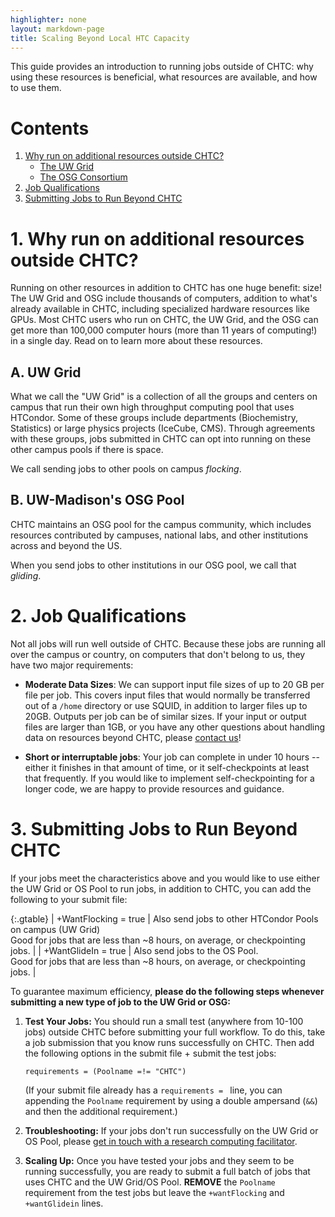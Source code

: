 ```yaml
---
highlighter: none
layout: markdown-page
title: Scaling Beyond Local HTC Capacity
---
```



This guide provides an introduction to running jobs outside of CHTC: why
using these resources is beneficial, what resources are available, and
how to use them.

Contents
========

1.  [Why run on additional resources outside CHTC?](#why)
    -   [The UW Grid](#uw)
    -   [The OSG Consortium](#osg)
2.  [Job Qualifications](#job)
3.  [Submitting Jobs to Run Beyond CHTC](#submit)


<a name="why"></a>

**1. Why run on additional resources outside CHTC?**
================================================

Running on other resources in addition to CHTC has one huge benefit:
size! The UW Grid and OSG include thousands of computers,
addition to what\'s already available in CHTC, including specialized 
hardware resources like GPUs. Most CHTC users who run
on CHTC, the UW Grid, and the OSG can get more than 100,000 computer
hours (more than 11 years of computing!) in a single day. Read on to
learn more about these resources.

<a name="uw"></a>

A. UW Grid
--------------

What we call the \"UW Grid\" is a collection of all the groups and
centers on campus that run their own high throughput computing pool that
uses HTCondor. Some of these groups include departments (Biochemistry,
Statistics) or large physics projects (IceCube, CMS). Through agreements
with these groups, jobs submitted in CHTC can opt into running on these
other campus pools if there is space.

We call sending jobs to other pools on campus *flocking*.

<a name="osg"></a>

B. UW-Madison's OSG Pool
------------------------------

CHTC maintains an OSG pool for the campus community, which includes 
resources contributed by campuses, national labs, and other institutions 
across and beyond the US.

When you send jobs to other institutions in our OSG pool, we call that *gliding*.


<a name="job"></a>

**2. Job Qualifications**
=====================

Not all jobs will run well outside of CHTC. Because these jobs are
running all over the campus or country, on computers that don\'t belong
to us, they have two major requirements:

-   **Moderate Data Sizes**: We can support input file sizes of up to 
	20 GB per file per job. This covers input files that would normally be 
	transferred out of a `/home` directory or use SQUID, in addition to larger 
	files up to 20GB. Outputs per job can be of similar sizes. If your input or 
	output files are larger than 1GB, or you have any other questions about 
	handling data on resources beyond CHTC, please [contact us](chtc@cs.wisc.edu)! 

-   **Short or interruptable jobs**: Your job can complete in under 10 hours
    \-- either it finishes in that amount of time, or it
    self-checkpoints at least that frequently. If you would like to implement
    self-checkpointing for a longer code, we are happy to provide resources 
    and guidance. 


<a name="submit"></a>

**3. Submitting Jobs to Run Beyond CHTC**
=====================================

If your jobs meet the characteristics above and you would like to use
either the UW Grid or OS Pool to run jobs, in addition to CHTC, you can add
the following to your submit file:

{:.gtable}
  | +WantFlocking = true | Also send jobs to other HTCondor Pools on campus (UW Grid)<br>Good for jobs that are less than \~8 hours, on average, or checkpointing jobs. |
  | +WantGlideIn = true  | Also send jobs to the OS Pool. <br> Good for jobs that are less than \~8 hours, on average, or checkpointing jobs. |

To guarantee maximum efficiency, **please do the following steps
whenever submitting a new type of job to the UW Grid or OSG:**

1.  **Test Your Jobs:** You should run a small test (anywhere from
    10-100 jobs) outside CHTC before submitting your full workflow. To
    do this, take a job submission that you know runs successfully on
    CHTC. Then add the following options in the submit file + submit the
    test jobs:

    ``` {.sub}
    requirements = (Poolname =!= "CHTC")
    ```

    (If your submit file already has a `requirements = ` line, you can
    appending the `Poolname` requirement by using a double ampersand
    (`&&`) and then the additional requirement.)

2.  **Troubleshooting:** If your jobs don\'t run successfully on the UW
    Grid or OS Pool, please [get in touch with a research computing
    facilitator](get-help.html).  
    
3.  **Scaling Up:** Once you have tested your jobs and they seem to be
    running successfully, you are ready to submit a full batch of jobs
    that uses CHTC and the UW Grid/OS Pool. **REMOVE** the `Poolname`
    requirement from the test jobs but leave the `+wantFlocking` and
    `+wantGlidein` lines.
